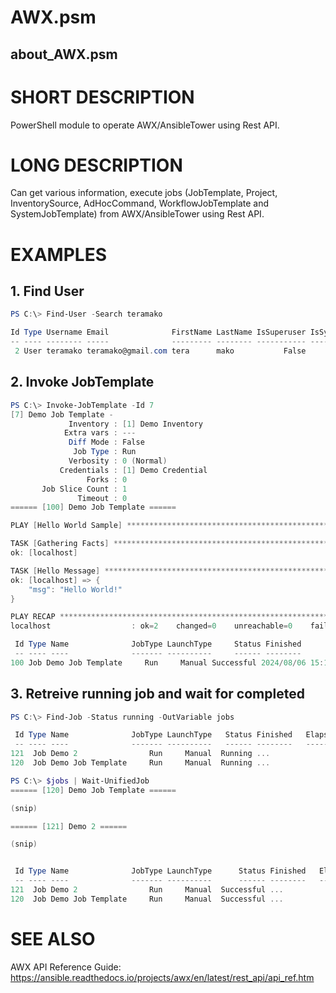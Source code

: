 # AWX.psm
## about_AWX.psm

# SHORT DESCRIPTION
PowerShell module to operate AWX/AnsibleTower using Rest API.

# LONG DESCRIPTION

Can get various information, execute jobs (JobTemplate, Project, InventorySource, AdHocCommand, WorkflowJobTemplate and SystemJobTemplate)
from AWX/AnsibleTower using Rest API.

# EXAMPLES

## 1. Find User

```powershell
PS C:\> Find-User -Search teramako

Id Type Username Email              FirstName LastName IsSuperuser IsSystemAuditor Created            Modified            LastLogin           LdapDn ExternalAccount
-- ---- -------- -----              --------- -------- ----------- --------------- -------            --------            ---------           ------ ---------------
 2 User teramako teramako@gmail.com tera      mako           False           False 2024/05/21 0:13:43 2024/06/10 22:48:18 2024/06/10 22:48:18

```

## 2. Invoke JobTemplate

```powershell
PS C:\> Invoke-JobTemplate -Id 7
[7] Demo Job Template -
             Inventory : [1] Demo Inventory
            Extra vars : ---
             Diff Mode : False
              Job Type : Run
             Verbosity : 0 (Normal)
           Credentials : [1] Demo Credential
                 Forks : 0
       Job Slice Count : 1
               Timeout : 0
====== [100] Demo Job Template ======

PLAY [Hello World Sample] ******************************************************

TASK [Gathering Facts] *********************************************************
ok: [localhost]

TASK [Hello Message] ***********************************************************
ok: [localhost] => {
    "msg": "Hello World!"
}

PLAY RECAP *********************************************************************
localhost                  : ok=2    changed=0    unreachable=0    failed=0    skipped=0    rescued=0    ignored=0

 Id Type Name              JobType LaunchType     Status Finished            Elapsed LaunchedBy     Template             Note
 -- ---- ----              ------- ----------     ------ --------            ------- ----------     --------             ----
100 Job Demo Job Template     Run     Manual Successful 2024/08/06 15:19:01   1.983 [user][1]admin [7]Demo Job Template {[Playbook, hello_world.yml], [Artifacts, {}], [Labels, ]}

```

## 3. Retreive running job and wait for completed

```powershell
PS C:\> Find-Job -Status running -OutVariable jobs

 Id Type Name              JobType LaunchType   Status Finished   Elapsed LaunchedBy     Template  Note
 -- ---- ----              ------- ----------   ------ --------   ------- ----------     --------  ----
121  Job Demo 2                Run     Manual  Running ...            ... ...            ...       ...
120  Job Demo Job Template     Run     Manual  Running ...            ... ...            ...       ...

PS C:\> $jobs | Wait-UnifiedJob
====== [120] Demo Job Template ======

(snip)

====== [121] Demo 2 ======

(snip)


 Id Type Name              JobType LaunchType      Status Finished   Elapsed LaunchedBy     Template  Note
 -- ---- ----              ------- ----------      ------ --------   ------- ----------     --------  ----
121  Job Demo 2                Run     Manual  Successful ...            ... ...            ...       ...
120  Job Demo Job Template     Run     Manual  Successful ...            ... ...            ...       ...

```

# SEE ALSO

AWX API Reference Guide: https://ansible.readthedocs.io/projects/awx/en/latest/rest_api/api_ref.htm

